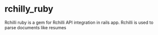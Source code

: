 # rchilly_ruby
Rchilli ruby is a gem for Rchilli API integration in rails app. Rchilli is used to parse documents like resumes
